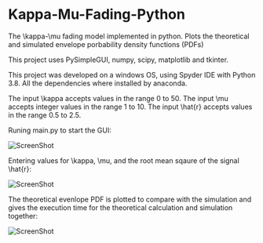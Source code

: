# Kappa-Mu-Fading-Python

The \kappa-\mu fading model implemented in python. Plots the theoretical and simulated envelope porbability density functions (PDFs)

This project uses PySimpleGUI, numpy, scipy, matplotlib and tkinter.

This project was developed on a windows OS, using Spyder IDE with Python 3.8. All the dependencies where installed by anaconda.

The input \kappa accepts values in the range 0 to 50.
The input \mu accepts integer values in the range 1 to 10.
The input \hat{r} accepts values in the range 0.5 to 2.5.

Runing main.py to start the GUI:
  
![ScreenShot](https://raw.github.com/Jonathan-Browning/Kappa-Mu-Fading-Python/main/docs/window.png)

Entering values for \kappa, \mu, and the root mean sqaure of the signal \hat{r}:

![ScreenShot](https://raw.github.com/Jonathan-Browning/Kappa-Mu-Fading-Python/main/docs/inputs.png)

The theoretical evenlope PDF is plotted to compare with the simulation and gives the execution time for the theoretical calculation and simulation together:

![ScreenShot](https://raw.github.com/Jonathan-Browning/Kappa-Mu-Fading-Python/main/docs/results.png)
